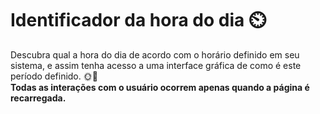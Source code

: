 # Identificador da hora do dia ⏲️

Descubra qual a hora do dia de acordo com o horário definido em seu sistema, e assim tenha acesso a uma interface gráfica de como é este período definido. 🌞🌙 <br>
**Todas as interações com o usuário ocorrem apenas quando a página é recarregada.**